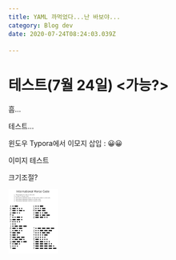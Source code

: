```yaml
---
title: YAML 까먹었다...난 바보야...
category: Blog dev
date: 2020-07-24T08:24:03.039Z

---
```


# 테스트(7월 24일) <가능?>

흠...

테스트...

윈도우 Typora에서 이모지 삽입 : 😀😀

이미지 테스트

크기조절?

<img src="images.png" alt="images" style="zoom:50%;" />
